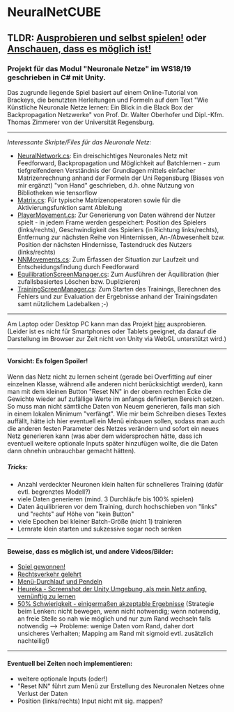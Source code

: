 # NeuralNetCUBE
TLDR: [Ausprobieren und selbst spielen!](http://www-stud.uni-due.de/~scjokepp/NeuralNetCUBE/) oder [Anschauen, dass es möglich ist!](https://raw.githubusercontent.com/Banana-Blade/NeuralNetCUBE/master/SuccessVideo.mp4)
---
### Projekt für das Modul "Neuronale Netze" im WS18/19 geschrieben in C# mit Unity.

Das zugrunde liegende Spiel basiert auf einem Online-Tutorial von Brackeys, die benutzten Herleitungen und Formeln auf dem Text "Wie Künstliche Neuronale Netze lernen: Ein Blick in die Black Box der Backpropagation Netzwerke" von Prof. Dr. Walter Oberhofer und Dipl.-Kfm. Thomas Zimmerer von der Universität Regensburg.

***

*Interessante Skripte/Files für das Neuronale Netz:*
  * [NeuralNetwork.cs](NeuralNetCUBEProject/Assets/Scripts/NeuralNetwork.cs): Ein dreischichtiges Neuronales Netz mit Feedforward, Backpropagation und Möglichkeit auf Batchlernen - zum tiefgreifenderen Verständnis der Grundlagen mittels einfacher Matrizenrechnung anhand der Formeln der Uni Regensburg (Biases von mir ergänzt) "von Hand" geschrieben, d.h. ohne Nutzung von Bibliotheken wie tensorflow 
  * [Matrix.cs](NeuralNetCUBEProject/Assets/Scripts/Matrix.cs): Für typische Matrizenoperatoren sowie für die Aktivierungsfunktion samt Ableitung
  * [PlayerMovement.cs](NeuralNetCUBEProject/Assets/Scripts/PlayerMovement.cs): Zur Generierung von Daten während der Nutzer spielt - in jedem Frame werden gespeichert: Position des Spielers (links/rechts), Geschwindigkeit des Spielers (in Richtung links/rechts), Entfernung zur nächsten Reihe von Hinternissen, An-/Abwesenheit bzw. Position der nächsten Hindernisse, Tastendruck des Nutzers (links/rechts)
  * [NNMovements.cs](NeuralNetCUBEProject/Assets/Scripts/NNMovement.cs): Zum Erfassen der Situation zur Laufzeit und Entscheidungsfindung durch Feedforward
  * [EquilibrationScreenManager.cs](NeuralNetCUBEProject/Assets/Scripts/EquilibrationScreenManager.cs): Zum Ausführen der Äquilibration (hier zufallsbasiertes Löschen bzw. Duplizieren)
  * [TrainingScreenManager.cs](NeuralNetCUBEProject/Assets/Scripts/TrainingScreenManager.cs): Zum Starten des Trainings, Berechnen des Fehlers und zur Evaluation der Ergebnisse anhand der Trainingsdaten samt nützlichem Ladebalken ;-)
  
***

Am Laptop oder Desktop PC kann man das Projekt [hier](http://www-stud.uni-due.de/~scjokepp/NeuralNetCUBE/) ausprobieren. (Leider ist es nicht für Smartphones oder Tablets geeignet, da darauf die Darstellung im Browser zur Zeit nicht von Unity via WebGL unterstützt wird.)

***

#### Vorsicht: Es folgen Spoiler!

Wenn das Netz nicht zu lernen scheint (gerade bei Overfitting auf einer einzelnen Klasse, während alle anderen nicht berücksichtigt werden), kann man mit dem kleinen Button "Reset NN" in der oberen rechten Ecke die Gewichte wieder auf zufällige Werte im anfangs definierten Bereich setzen. So muss man nicht sämtliche Daten von Neuem generieren, falls man sich in einem lokalen Minimum "verfängt". Wie mir beim Schreiben dieses Textes auffällt, hätte ich hier eventuell ein Menü einbauen sollen, sodass man auch die anderen festen Parameter des Netzes verändern und sofort ein neues Netz generieren kann (was aber dem widersprochen hätte, dass ich eventuell weitere optionale Inputs später hinzufügen wollte, die die Daten dann ohnehin unbrauchbar gemacht hätten).

##### Tricks:
- Anzahl verdeckter Neuronen klein halten für schnelleres Training (dafür evtl. begrenztes Modell?)
- viele Daten generieren (mind. 3 Durchläufe bis 100% spielen)
- Daten äquilibrieren vor dem Training, durch hochschieben von "links" und "rechts" auf Höhe von "kein Button"
- viele Epochen bei kleiner Batch-Größe (nicht 1) trainieren
- Lernrate klein starten und sukzessive sogar noch senken

---

#### Beweise, dass es möglich ist, und andere Videos/Bilder:
- [Spiel gewonnen!](https://raw.githubusercontent.com/Banana-Blade/NeuralNetCUBE/master/SuccessVideo.mp4)
- [Rechtsverkehr gelehrt](https://raw.githubusercontent.com/Banana-Blade/NeuralNetCUBE/master/Right-hand%20driving.mp4)
- [Menü-Durchlauf und Pendeln](https://raw.githubusercontent.com/Banana-Blade/NeuralNetCUBE/master/WalkthroughVideoWithPendulum.mp4)
- [Heureka - Screenshot der Unity Umgebung, als mein Netz anfing, vernünftig zu lernen](https://raw.githubusercontent.com/Banana-Blade/NeuralNetCUBE/master/ScreenshotUnity.jpg)
- [50% Schwierigkeit - einigermaßen akzeptable Ergebnisse](https://raw.githubusercontent.com/Banana-Blade/NeuralNetCUBE/master/okishPerfomance.mp4) (Strategie beim Lenken: nicht bewegen, wenn nicht notwendig; wenn notwendig, an freie Stelle so nah wie möglich und nur zum Rand wechseln falls notwendig --> Probleme: wenige Daten vom Rand, daher dort unsicheres Verhalten; Mapping am Rand mit sigmoid evtl. zusätzlich nachteilig!)

---

#### Eventuell bei Zeiten noch implementieren:
- weitere optionale Inputs (oder!)
- "Reset NN" führt zum Menü zur Erstellung des Neuronalen Netzes ohne Verlust der Daten
- Position (links/rechts) Input nicht mit sig. mappen?
